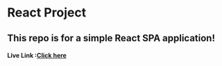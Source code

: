 # React Project
<h2>This repo is for a simple React SPA application!</h2>
 <h4>Live Link :<a href="https://scribblescafe.netlify.app/">Click here</a></h4>
